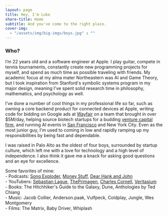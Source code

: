 ```yaml
---
layout: page
title: Hey, I'm Luke
share-title: Home
subtitle: And you've come to the right place.
cover-img:
  - "/assets/img/big-imgs/boys.jpg" : ""
---
```

### Who?

I’m 22 years old and a software engineer at Apple. I play guitar, compete in tennis tournaments, constantly create new programming projects for myself, and spend as much time as possible traveling with friends. My academic focus at my alma mater Northeastern was AI and Game Theory, but I took inspiration from Stanford's symbolic systems program in my major design, meaning I've spent solid research time in philosophy, mathematics, and psychology as well. 

I’ve done a number of cool things in my professional life so far, such as owning a core backend product for connected devices at Apple, writing code for bidding on Google ads at <a href="/pages/wayfair">Wayfair</a> on a team that brought in over $5M/day, helping source biotech startups for a budding <a href="/pages/boom">venture capital firm</a>, and running AI events in <a href="/pages/ollms">San Francisco</a> and New York City. Even as the most junior guy, I'm used to coming in low and rapidly ramping up my responsibilities by being fast and dependable.

I was raised in Palo Alto as the oldest of four boys, surrounded by startup culture, which left me with a love for technology and a high level of independence. I also think it gave me a knack for asking good questions and an eye for excellence. 

<div class="favorite-list">
  <span>Some favorites of mine:</span><br>
  <span>- Podcasts: <a href="https://open.spotify.com/show/10lMwCjvzLCLwth2AW6cLG?si=a00b3722090a4486" target=_blank>Song Exploder</a>, <a href="https://open.spotify.com/show/11yAA5VXm0IJeZoKL4Fqah?si=2ac3b43752b84d2c" target=_blank>Money Stuff</a>, <a href="https://open.spotify.com/show/6e4HNBdPvjDOHKVf82oMEk?si=a61aa06721564d05" target=_blank>Dear Hank and John</a></span><br>
  <span>- YouTubers: <a href="https://www.youtube.com/c/SebastianLague" target=_blank>Sebastian Lague</a>, <a href="https://www.youtube.com/c/theprimeagen" target=_blank>ThePrimagen</a>, <a href="https://www.youtube.com/@CharlesCornellStudios" target=_blank>Charles Cornell</a>, <a href="https://www.youtube.com/@veritasium" target=_blank>Veritasium</a></span><br>
  <span>- Books: The Hitchhiker's Guide to the Galaxy, Dune, Anthologies by Ted Chiang</span><br>
  <span>- Music: Jacob Collier, Anderson.paak, Vulfpeck, Coldplay, Jungle, Wes Montgomery</span><br>
  <span>- Films: The Matrix, Baby Driver, Whiplash</span>
</div>